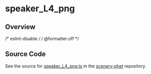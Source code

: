 # speaker_L4_png

## Overview

/* eslint-disable */
/* @formatter:off */



## Source Code

See the source for [speaker_L4_png.ts](https://github.com/phetsims/scenery-phet/blob/main/images/speaker/speaker_L4_png.ts) in the [scenery-phet](https://github.com/phetsims/scenery-phet) repository.
